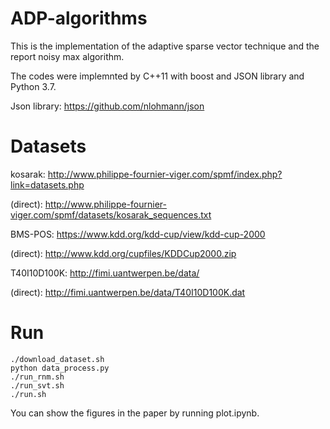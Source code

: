 # ADP-algorithms

This is the implementation of the adaptive sparse vector technique and the report noisy max algorithm.

The codes were implemnted by C++11 with boost and JSON library and Python 3.7.

Json library: https://github.com/nlohmann/json

# Datasets

kosarak: http://www.philippe-fournier-viger.com/spmf/index.php?link=datasets.php

(direct): http://www.philippe-fournier-viger.com/spmf/datasets/kosarak_sequences.txt

BMS-POS: https://www.kdd.org/kdd-cup/view/kdd-cup-2000

(direct): http://www.kdd.org/cupfiles/KDDCup2000.zip

T40I10D100K: http://fimi.uantwerpen.be/data/

(direct): http://fimi.uantwerpen.be/data/T40I10D100K.dat


# Run

```
./download_dataset.sh
python data_process.py
./run_rnm.sh
./run_svt.sh
./run.sh
```

You can show the figures in the paper by running plot.ipynb.
